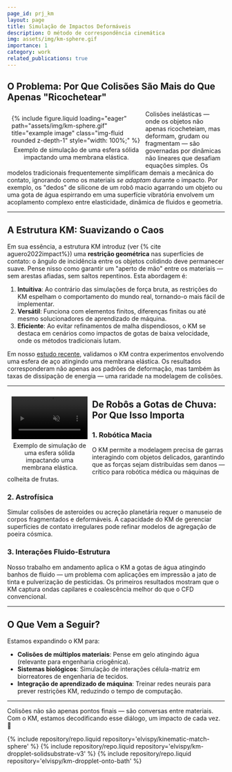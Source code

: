 ```yaml
---
page_id: prj_km
layout: page
title: Simulação de Impactos Deformáveis
description: O método de correspondência cinemática
img: assets/img/km-sphere.gif
importance: 1
category: work
related_publications: true
---
```


## O Problema: Por Que Colisões São Mais do Que Apenas "Ricochetear"

<figure style="float: left; margin: 10px; max-width: 300px;">
    {% include figure.liquid loading="eager" path="assets/img/km-sphere.gif" title="example image" class="img-fluid rounded z-depth-1" style="width: 100%;" %}
    <figcaption style="text-align: center; margin-top: 5px;">
        Exemplo de simulação de uma esfera sólida impactando uma membrana elástica.
    </figcaption>
</figure>

Colisões inelásticas — onde os objetos não apenas ricocheteiam, mas deformam, grudam ou fragmentam — são governadas por dinâmicas não lineares que desafiam equações simples. Os modelos tradicionais frequentemente simplificam demais a mecânica do contato, ignorando como os materiais _se adaptam_ durante o impacto. Por exemplo, os "dedos" de silicone de um robô macio agarrando um objeto ou uma gota de água espirrando em uma superfície vibratória envolvem um acoplamento complexo entre elasticidade, dinâmica de fluidos e geometria.

---

## A Estrutura KM: Suavizando o Caos

Em sua essência, a estrutura KM introduz (ver {% cite aguero2022impact%}) uma **restrição geométrica** nas superfícies de contato: o ângulo de incidência entre os objetos colidindo deve permanecer suave. Pense nisso como garantir um "aperto de mão" entre os materiais — sem arestas afiadas, sem saltos repentinos. Esta abordagem é:

1. **Intuitiva**: Ao contrário das simulações de força bruta, as restrições do KM espelham o comportamento do mundo real, tornando-o mais fácil de implementar.
2. **Versátil**: Funciona com elementos finitos, diferenças finitas ou até mesmo solucionadores de aprendizado de máquina.
3. **Eficiente**: Ao evitar refinamentos de malha dispendiosos, o KM se destaca em cenários como impactos de gotas de baixa velocidade, onde os métodos tradicionais lutam.

Em nosso [estudo recente](https://royalsocietypublishing.org/doi/10.1098/rspa.2022.0340), validamos o KM contra experimentos envolvendo uma esfera de aço atingindo uma membrana elástica. Os resultados corresponderam não apenas aos padrões de deformação, mas também às taxas de dissipação de energia — uma raridade na modelagem de colisões.

---

<figure style="float: left; margin: 10px; width: 35%;">
  <div style="position: relative; width: 100%; padding-bottom: 56.25%; height: 0; overflow: hidden;">
    <video autoplay muted loop controls 
           style="position: absolute; top: 0; left: 0; width: 100%; height: 100%;" 
           preload="auto">
      <source src="/assets/img/drop.mp4" type="video/mp4">
      Seu navegador não suporta a tag de vídeo.
    </video>
  </div>
  <figcaption style="text-align: center; margin-top: 5px;">
    Exemplo de simulação de uma esfera sólida impactando uma membrana elástica.
  </figcaption>
</figure>

## De Robôs a Gotas de Chuva: Por Que Isso Importa

### 1. **Robótica Macia**

O KM permite a modelagem precisa de garras interagindo com objetos delicados, garantindo que as forças sejam distribuídas sem danos — crítico para robótica médica ou máquinas de colheita de frutas.

### 2. **Astrofísica**

Simular colisões de asteroides ou acreção planetária requer o manuseio de corpos fragmentados e deformáveis. A capacidade do KM de gerenciar superfícies de contato irregulares pode refinar modelos de agregação de poeira cósmica.

### 3. **Interações Fluido-Estrutura**

Nosso trabalho em andamento aplica o KM a gotas de água atingindo banhos de fluido — um problema com aplicações em impressão a jato de tinta e pulverização de pesticidas. Os primeiros resultados mostram que o KM captura ondas capilares e coalescência melhor do que o CFD convencional.

---

## O Que Vem a Seguir?

Estamos expandindo o KM para:

- **Colisões de múltiplos materiais**: Pense em gelo atingindo água (relevante para engenharia criogênica).
- **Sistemas biológicos**: Simulação de interações célula-matriz em biorreatores de engenharia de tecidos.
- **Integração de aprendizado de máquina**: Treinar redes neurais para prever restrições KM, reduzindo o tempo de computação.

---

Colisões não são apenas pontos finais — são conversas entre materiais. Com o KM, estamos decodificando esse diálogo, um impacto de cada vez. 🚀

<div class="repositories d-flex flex-wrap flex-md-row flex-column justify-content-between align-items-center">
    {% include repository/repo.liquid repository='elvispy/kinematic-match-sphere' %}  
    {% include repository/repo.liquid repository='elvispy/km-dropplet-solidsubstrate-v3' %}  
    {% include repository/repo.liquid repository='elvispy/km-dropplet-onto-bath' %}  
</div>
